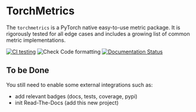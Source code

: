 # TorchMetrics

The ``torchmetrics`` is a PyTorch native easy-to-use metric package.
 It is rigorously tested for all edge cases and includes a growing list of common metric implementations.

[![CI testing](https://github.com/PyTorchLightning/metrics/workflows/CI%20testing/badge.svg?branch=master&event=push)](https://github.com/PyTorchLightning/torchmetrics/actions?query=workflow%3A%22CI+testing%22)
![Check Code formatting](https://github.com/PyTorchLightning/metrics/workflows/Check%20Code%20formatting/badge.svg?branch=master&event=push)
[![Documentation Status](https://readthedocs.org/projects/metrics/badge/?version=latest)](https://metrics.readthedocs.io/en/latest/?badge=latest)


## To be Done

You still need to enable some external integrations such as:
 - add relevant badges (docs, tests, coverage, pypi)
 - init Read-The-Docs (add this new project)

